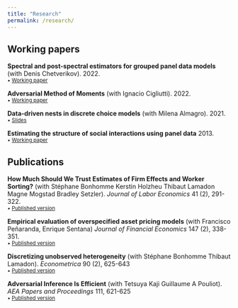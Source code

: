 ```yaml
---
title: "Research"
permalink: /research/
---
```


## Working papers

**Spectral and post-spectral estimators for grouped panel data models** (with Denis Chetverikov). 2022. \
<small> &bull; [Working paper](https://arxiv.org/abs/2212.13324) </small>

**Adversarial Method of Moments** (with Ignacio Cigliutti). 2022. \
<small> &bull; [Working paper](https://www.nachocigliutti.com/uploads/AMM_draft.pdf) </small>

**Data-driven nests in discrete choice models** (with Milena Almagro). 2021. \
<small> &bull; [Slides](https://m-almagro.github.io/Endogenous_Nests.pdf) </small>

**Estimating the structure of social interactions using panel data** 2013. \
<small> &bull; [Working paper](https://igier.unibocconi.eu/sites/default/files/media/attach/JMP_EM_1st_Dec-Manresa20140117095117.pdf) </small>

## Publications

**How Much Should We Trust Estimates of Firm Effects and Worker Sorting?** (with Stéphane Bonhomme Kerstin Holzheu Thibaut Lamadon Magne Mogstad Bradley Setzler). *Journal of Labor Economics* 41 (2), 291-322. \
<small> &bull; [Published version](https://www.journals.uchicago.edu/doi/abs/10.1086/720009?journalCode=jole) </small>

**Empirical evaluation of overspecified asset pricing models** (with Francisco Peñaranda, Enrique Sentana) *Journal of Financial Economics* 147 (2), 338-351. \
<small> &bull; [Published version](https://www.sciencedirect.com/science/article/pii/S0304405X22002094) </small>

**Discretizing unobserved heterogeneity** (with Stéphane Bonhomme Thibaut Lamadon). *Econometrica* 90 (2), 625-643 \
<small> &bull; [Published version](https://onlinelibrary.wiley.com/doi/abs/10.3982/ECTA15238) </small>

**Adversarial Inference Is Efficient** (with Tetsuya Kaji Guillaume A Pouliot). *AEA Papers and Proceedings* 111, 621-625 \
<small> &bull; [Published version](https://onlinelibrary.wiley.com/doi/abs/10.3982/ECTA15238) </small>









